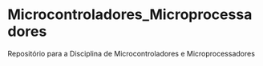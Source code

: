 # Microcontroladores_Microprocessadores
Repositório para a Disciplina de Microcontroladores e Microprocessadores
